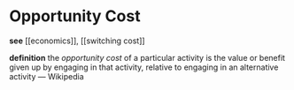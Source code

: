 # Opportunity Cost

**see** [[economics]], [[switching cost]]

**definition** the _opportunity cost_ of a particular activity is the value or benefit given up by engaging in that activity, relative to engaging in an alternative activity &mdash; Wikipedia
